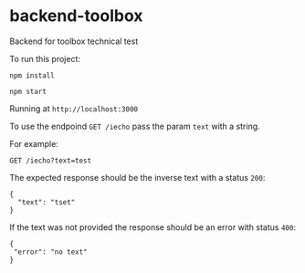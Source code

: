 # backend-toolbox

Backend for toolbox technical test

To run this project:

```
npm install
```

```
npm start
```

Running at `http://localhost:3000`

To use the endpoind `GET /iecho` pass the param `text` with a string.

For example:

```
GET /iecho?text=test
```

The expected response should be the inverse text with a status `200`:

```
{
  "text": "tset"
}
```

If the text was not provided the response should be an error with status `400`:

```
{
 "error": "no text"
}
```
